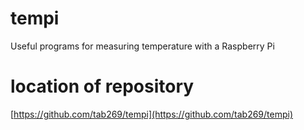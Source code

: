 # tempi
Useful programs for measuring temperature with a Raspberry Pi

# location of repository
[https://github.com/tab269/tempi](https://github.com/tab269/tempi)

